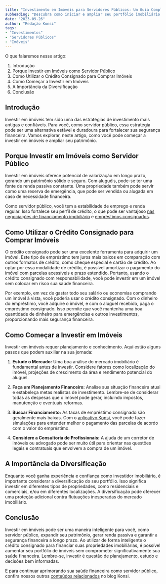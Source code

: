 ```yaml
---
title: "Investimento em Imóveis para Servidores Públicos: Um Guia Completo"
subheading: "Descubra como iniciar e ampliar seu portfólio imobiliário como servidor público e utilizá-lo para reforçar sua estabilidade financeira"
date: "2023-09-26"
author: "Redação Konsi"
tags:
- "Investimentos"
- "Servidores Públicos"
- "Imóveis"
---
```


O que falaremos nesse artigo:

1. Introdução
2. Porque Investir em Imóveis como Servidor Público
3. Como Utilizar o Crédito Consignado para Comprar Imóveis
4. Como Começar a Investir em Imóveis
5. A Importância da Diversificação
6. Conclusão

## Introdução

Investir em imóveis tem sido uma das estratégias de investimento mais antigas e confiáveis. Para você, como servidor público, essa estratégia pode ser uma alternativa estável e duradoura para fortalecer sua segurança financeira. Vamos explorar, neste artigo, como você pode começar a investir em imóveis e ampliar seu patrimônio.

## Porque Investir em Imóveis como Servidor Público

Investir em imóveis oferece potencial de valorização em longo prazo, gerando um patrimônio sólido e seguro. Com aluguéis, pode-se ter uma fonte de renda passiva constante. Uma propriedade também pode servir como uma reserva de emergência, que pode ser vendida ou alugada em caso de necessidade financeira.

Como servidor público, você tem a estabilidade de emprego e renda regular. Isso fortalece seu perfil de crédito, o que pode ser vantajoso [nas negociações de financiamento imobiliário](https://konsi.com.br/postagens/como-criar-um-plano-de-pagamento-estratgico-para-seu-emprstimo-consignado) e [empréstimos consignados](https://konsi.com.br/postagens/emprstimos-consignados-e-suas-principais-aplicaes).

## Como Utilizar o Crédito Consignado para Comprar Imóveis

O crédito consignado pode ser uma excelente ferramenta para adquirir um imóvel. Este tipo de empréstimo tem juros mais baixos em comparação com outros formatos de crédito, como cheque especial e cartão de crédito. Ao optar por essa modalidade de crédito, é possível amortizar o pagamento do imóvel com parcelas acessíveis e prazo estendido. Portanto, usando o crédito consignado com responsabilidade, você pode investir em um imóvel sem colocar em risco sua saúde financeira.

Por exemplo, em vez de gastar todo seu salário ou economias comprando um imóvel à vista, você poderia usar o crédito consignado. Com o dinheiro do empréstimo, você adquire o imóvel, e com o aluguel recebido, paga o empréstimo consignado. Isso permite que você mantenha uma boa quantidade de dinheiro para emergências e outros investimentos, proporcionando mais segurança financeira.

## Como Começar a Investir em Imóveis

Investir em imóveis requer planejamento e conhecimento. Aqui estão alguns passos que podem auxiliar na sua jornada:

1. **Estude o Mercado:** Uma boa análise do mercado imobiliário é fundamental antes de investir. Considere fatores como localização do imóvel, projeções de crescimento da área e rendimento potencial do aluguel.

2. **Faça um Planejamento Financeiro:** Analise sua situação financeira atual e estabeleça metas realistas de investimento. Lembre-se de considerar todas as despesas que o imóvel pode gerar, incluindo impostos, manutenção e eventuais reformas.

3. **Buscar Financiamento:** As taxas de empréstimo consignado são geralmente mais baixas. Com o [aplicativo Konsi](https://konsi.com.br/app-download), você pode fazer simulações para entender melhor o pagamento das parcelas de acordo com o valor do empréstimo.

4. **Considere a Consultoria de Profissionais:** A ajuda de um corretor de imóveis ou advogado pode ser muito útil para orientar nas questões legais e contratuais que envolvem a compra de um imóvel.

## A Importância da Diversificação

Enquanto você ganha experiência e confiança como investidor imobiliário, é importante considerar a diversificação do seu portfólio. Isso significa investir em diferentes tipos de propriedades, como residenciais e comerciais, e/ou em diferentes localizações. A diversificação pode oferecer uma proteção adicional contra flutuações inesperadas do mercado imobiliário.

## Conclusão

Investir em imóveis pode ser uma maneira inteligente para você, como servidor público, expandir seu patrimônio, gerar renda passiva e garantir a segurança financeira a longo prazo. Ao utilizar de forma inteligente o crédito consignado para financiar suas propriedades imobiliárias, é possível aumentar seu portfólio de imóveis sem comprometer significativamente sua saúde financeira. Lembre-se, investir é questão de planejamento, estudo e decisões bem informadas.

E para continuar aprimorando sua saúde financeira como servidor público, confira nossos outros [conteúdos relacionados](https://konsi.com.br/postagens) no blog Konsi. 
